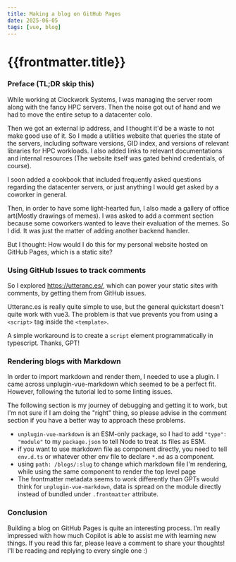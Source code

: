 ```yaml
---
title: Making a blog on GitHub Pages
date: 2025-06-05
tags: [vue, blog]
---
```


# {{frontmatter.title}}

### Preface (TL;DR skip this)

While working at Clockwork Systems, I was managing the server room along with the fancy HPC servers. Then the noise got out of hand and we had to move the entire setup to a datacenter colo.

Then we got an external ip address, and I thought it'd be a waste to not make good use of it.
So I made a utilities website that queries the state of the servers, including software versions, GID index, and versions of relevant libraries for HPC workloads. I also added links to relevant documentations and internal resources (The website itself was gated behind credentials, of course).

I soon added a cookbook that included frequently asked questions regarding the datacenter servers, or just anything I would get asked by a coworker in general.

Then, in order to have some light-hearted fun, I also made a gallery of office art(Mostly drawings of memes).
I was asked to add a comment section because some coworkers wanted to leave their evaluation of the memes.
So I did. It was just the matter of adding another backend handler.

But I thought: How would I do this for my personal website hosted on GitHub Pages, which is a static site?

### Using GitHub Issues to track comments

So I explored https://utteranc.es/, which can power your static sites with comments,
by getting them from GitHub issues.

Utteranc.es is really quite simple to use, but the general quickstart doesn't quite work with vue3.
The problem is that vue prevents you from using a `<script>` tag inside the `<template>`.

A simple workaround is to create a `script` element programmatically in typescript. Thanks, GPT!

### Rendering blogs with Markdown

In order to import markdown and render them, I needed to use a plugin. I came across unplugin-vue-markdown which seemed to be a perfect fit. However, following the tutorial led to some linting issues.

The following section is my journey of debugging and getting it to work, but I'm not sure if I am doing the "right" thing, so please advise in the comment section if you have a better way to approach these problems.

- `unplugin-vue-markdown` is an ESM-only package, so I had to add `"type": "module"` to my `package.json` to tell Node to treat .ts files as ESM.
- if you want to use markdown file as component directly, you need to tell `env.d.ts` or whatever other env file to declare `*.md` as a component.
- using `path: /blogs/:slug` to change which markdown file I'm rendering, while using the same component to render the top level page
- The frontmatter metadata seems to work differently than GPTs would think for `unplugin-vue-markdown`, data is spread on the module directly instead of bundled under `.frontmatter` attribute.

### Conclusion

Building a blog on GitHub Pages is quite an interesting process. I'm really impressed with how much Copilot is able to assist me with learning new things.
If you read this far, please leave a comment to share your thoughts! I'll be reading and replying to every single one :)
